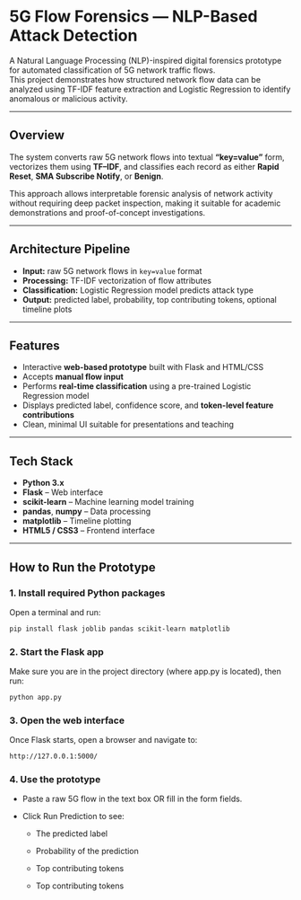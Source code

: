 # 5G Flow Forensics — NLP-Based Attack Detection

A Natural Language Processing (NLP)-inspired digital forensics prototype for automated classification of 5G network traffic flows.  
This project demonstrates how structured network flow data can be analyzed using TF-IDF feature extraction and Logistic Regression to identify anomalous or malicious activity.

---

##  Overview

The system converts raw 5G network flows into textual **“key=value”** form, vectorizes them using **TF–IDF**, and classifies each record as either **Rapid Reset**, **SMA Subscribe Notify**, or **Benign**.  

This approach allows interpretable forensic analysis of network activity without requiring deep packet inspection, making it suitable for academic demonstrations and proof-of-concept investigations.

---

## Architecture Pipeline

- **Input:** raw 5G network flows in `key=value` format  
- **Processing:** TF-IDF vectorization of flow attributes  
- **Classification:** Logistic Regression model predicts attack type  
- **Output:** predicted label, probability, top contributing tokens, optional timeline plots  

---

## Features

- Interactive **web-based prototype** built with Flask and HTML/CSS  
 - Accepts **manual flow input** <!--or **uploaded CSV data** (optional)   -->
- Performs **real-time classification** using a pre-trained Logistic Regression model  
- Displays predicted label, confidence score, and **token-level feature contributions**  
- Clean, minimal UI suitable for presentations and teaching  

---

## Tech Stack

- **Python 3.x**
- **Flask** – Web interface
- **scikit-learn** – Machine learning model training
- **pandas**, **numpy** – Data processing
- **matplotlib** – Timeline plotting
- **HTML5 / CSS3** – Frontend interface  

---

##  How to Run the Prototype

### 1. Install required Python packages
Open a terminal and run:

```bash
pip install flask joblib pandas scikit-learn matplotlib
```


###  2. Start the Flask app

Make sure you are in the project directory (where app.py is located), then run:
```bash
python app.py
```
### 3. Open the web interface

Once Flask starts, open a browser and navigate to:
```bash
http://127.0.0.1:5000/
```
### 4. Use the prototype

- Paste a raw 5G flow in the text box OR fill in the form fields.

- Click Run Prediction to see:


   - The predicted label
  
   - Probability of the prediction
  
   - Top contributing tokens




   
  
   - Top contributing tokens



